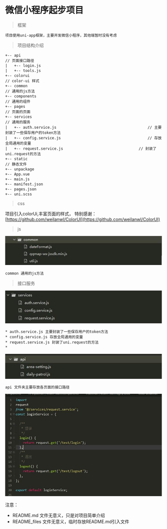 # 微信小程序起步项目

> 框架

```shell
项目使用uni-app框架，主要开发微信小程序，其他端暂时没有考虑
```

> 项目结构介绍

```shell
+-- api  																		// 页面接口路径
|   +-- login.js
|   +-- tools.js
+-- colorui																	// color-ui 样式
+-- common																	// 通用的js方法
+-- components															// 通用的组件
+-- pages																		// 页面的页面
+-- services																// 通用的服务
|   +-- auth.service.js											// 主要封装了一些保存用户的token方法
|   +-- config.service.js										// 存放全局通用的变量
|   +-- request.service.js 									// 封装了uni.request的方法
+-- static																	// 静态文件
+-- unpackage
+-- App.vue
+-- main.js
+-- manifest.json
+-- pages.json
+-- uni.scss
```


> css

项目引入colorUi,丰富页面的样式，
特别感谢： [https://github.com/weilanwl/ColorUI](https://github.com/weilanwl/ColorUI)

> js

![](README_files/4.jpg)

```shell
common 通用的js方法
```

> 接口服务

![](README_files/2.jpg)

```shell
* auth.service.js 主要封装了一些保存用户的token方法
* config.service.js 存放全局通用的变量
* request.service.js 封装了uni.request的方法
* 
```
![](README_files/3.jpg)

```shell
api 文件夹主要存放各页面的接口路径
```
![](README_files/1.jpg)


注意：

* README.md 文件无意义，只是对项目简单介绍
* README_files 文件无意义，临时存放README.md引入文件

